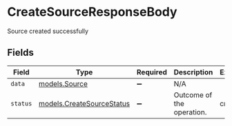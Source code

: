 # CreateSourceResponseBody

Source created successfully


## Fields

| Field                                                                      | Type                                                                       | Required                                                                   | Description                                                                | Example                                                                    |
| -------------------------------------------------------------------------- | -------------------------------------------------------------------------- | -------------------------------------------------------------------------- | -------------------------------------------------------------------------- | -------------------------------------------------------------------------- |
| `data`                                                                     | [models.Source](../../models/shared/source.md)                             | :heavy_minus_sign:                                                         | N/A                                                                        |                                                                            |
| `status`                                                                   | [models.CreateSourceStatus](../../models/operations/createsourcestatus.md) | :heavy_minus_sign:                                                         | Outcome of the operation.                                                  | created                                                                    |